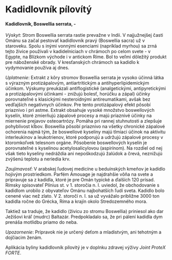 Kadidlovník pílovítý
====================
#### Kadidlovník, Boswellia serrata, -

*Výskyt*: Strom Boswellia serrata rastie prevažne v Indii. V najjužnejšej časti Ománu sa začal pestovať kadidlovník pravý (Boswellia sacra) už v staroveku. Spolu s inými vonnými esenciami (napríklad myrhou) sa zrná tejto živice používali v kadidelniciach v chrámoch po celom svete - v Egypte, na Blízkom východe i v antickom Ríme. Bol to veľmi dôležitý produkt pre náboženské obrady. V kresťanských chrámoch sa kadidlo k vydymovanie používa aj dnes.

*Uplatnenie*: Extrakt z kôry stromov Boswellia serrata je vysoko účinná látka s výrazným protizápalovým, antiartritickým a antihyperlipidemickým účinkom. Výskumy preukázali antiflogistické (analgetickými, antipyretickými a protizápalovými účinkami - znižujú bolesť, horúčku a zápal) účinky porovnateľné s klasickými nesteroidnými antireumatikami, avšak bez vedľajších negatívnych účinkov. Pre tento protizápalový efekt pôsobí priaznivo i pri astme. Extrakt obsahuje vysoké množstvo boswellových kyselín, ktoré zmierňujú zápalové procesy a majú priaznivé účinky na miernenie prejavov osteoartrózy. Pomáha pri rannej stuhnutosti a zlepšuje pohyblivost kĺbov. Boswellia pôsobí priaznivo na všetky chronické zápalové ochorenia najmä tým, že boswellové kyseliny majú tlmiaci účinok na aktivitu interleukinov a leukotrienov, ktoré podporujú a udržujú zápalové procesy v ktoromkoľvek telesnom orgáne. Pôsobenie boswellových kyselín je porovnateľné s kyselinou acetylosalicylovou (aspirínom). Na rozdiel od nej však tieto kyseliny nedráždia ani nepoškodzujú žalúdok a črevá, neznižujú zvýšenú teplotu a neriedia krv.

*Zaujímavosť*: V arabskej ľudovej medicíne u beduínských kmeňov je kadidlo hojivým prostriedkom. Parfém Amouage je najdrahšie vôňa na svete a pripravuje sa z kadidla, ktoré je pre Omán typické a ďalších 120 prísad. Rímsky spisovateľ Plínius st. v 1. storočia n. l. uviedol, že obchodovanie s kadidlom urobilo z obyvateľov Ománu najbohatších ľudí sveta. Kadidlo bolo cenené viac než zlato. V 2. storočí n. l. sa už vyvážalo približne 3000 ton kadidla ročne do Grécka, Ríma a krajín okolo Stredozemného mora.

Taktiež sa traduje, že kadidlo (živicu zo stromu Boswellia) priniesol ako dar Ježišovi kráľ (mudrc) Baltazár. Predpokladalo sa, že pri pálení kadidla dym prenáša motlidbu priamo do neba.

*Upozornenie*: Prípravok nie je určený deťom a mladistvým, ani tehotným a dojčiacim ženám.

Aplikácia byliny kadidlovník pílovitý je v doplnku zdravej výživy *Joint ProteX FORTE*.
